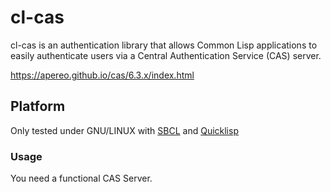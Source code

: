 # cl-cas

cl-cas is an authentication library that allows Common Lisp applications to easily authenticate users via a Central Authentication Service (CAS) server.

https://apereo.github.io/cas/6.3.x/index.html

## Platform
Only tested under GNU/LINUX with [SBCL][SBCL] and [Quicklisp][QL]

### Usage

You need a functional CAS Server.

```lisp
 
```

[SBCL]: http://www.sbcl.org/platform-table.html "SBCL"
[QL]: https://www.quicklisp.org/beta/ "Quicklisp"